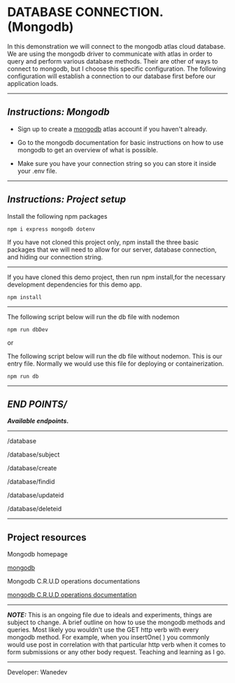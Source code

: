# DATABASE CONNECTION. (Mongodb)

In this demonstration we will connect to the mongodb atlas cloud database. We are using the mongodb driver to communicate with atlas in order to query and perform various database methods. Their are other of ways to connect to mongodb, but I choose this specific configuration. The following configuration will establish a connection to our database first before our application loads. 

---

## ___Instructions: Mongodb___

- Sign up to create a [mongodb](https://www.mongodb.com/cloud/atlas/register) atlas account if you haven't already. 

- Go to the mongodb documentation for basic instructions on how to use mongodb to get an overview of what is possible. 

- Make sure you have your connection string so you can store it inside your .env file.

---

## ___Instructions: Project setup___

Install the following npm packages
```
npm i express mongodb dotenv

```

If you have not cloned this project only, npm install the three basic packages that we will need to allow for our server, database connection, and hiding our connection string. 

---

If you have cloned this demo project, then run npm install,for the necessary development dependencies for this demo app. 
```
npm install
```
---





The following script below will run the db file with nodemon
```
npm run dbDev
```

or

The following script below will run the db file without nodemon. This is our entry file. Normally we would use this file for deploying or containerization.
```
npm run db
```

---

## ___END POINTS/___

___Available endpoints.___

---

/database

/database/subject

/database/create

/database/findid

/database/updateid

/database/deleteid

---

## **Project resources**

Mongodb homepage

[mongodb](https://www.mongodb.com)

Mongodb C.R.U.D operations documentations

[mongodb C.R.U.D operations documentation](https://www.mongodb.com/docs/manual/crud/)

---
___**NOTE:**___
This is an ongoing file due to ideals and experiments, things are subject to change. A brief outline on how to use the mongodb methods and queries. Most likely you wouldn't use the GET http verb with every mongodb method.  For example, when you insertOne( ) you commonly would use post in correlation with that particular http verb when it comes to form submissions or any other body request. Teaching and learning as I go. 

---

Developer: Wanedev